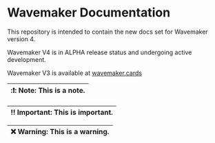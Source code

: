# Wavemaker Documentation

This repository is intended to contain the new docs set for Wavemaker version 4.

Wavemaker V4 is in ALPHA release status and undergoing active development.

Wavemaker V3 is available at [wavemaker.cards](wavemaker.cards)


| ::heavy_exclamation_mark:: **Note**: This is a note.|
| ------------ |

| :bangbang: **Important**: This is important.|
| ------------ |

| :x: **Warning**: This is a warning.|
| ------------ |